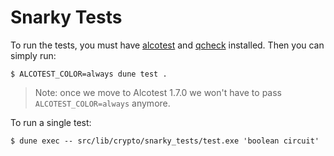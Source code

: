 # Snarky Tests

To run the tests, you must have [alcotest](https://github.com/mirage/alcotest) and [qcheck](https://github.com/c-cube/qcheck) installed. Then you can simply run:

```
$ ALCOTEST_COLOR=always dune test .
```

> Note: once we move to Alcotest 1.7.0 we won't have to pass `ALCOTEST_COLOR=always` anymore.

To run a single test:

```
$ dune exec -- src/lib/crypto/snarky_tests/test.exe 'boolean circuit'
```
